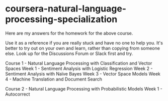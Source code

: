 # coursera-natural-language-processing-specialization

Here are my answers for the homework for the above course. 

Use it as a reference if you are really stuck and have no one to help you. 
It's better to try out on your own and learn, rather than copying from someone else. 
Look up for the Discussions Forum or Slack first and try. 

Course 1 - Natural Language Processing with Classification and Vector Spaces
  Week 1 - Sentiment Analysis with Logistic Regression
  Week 2 - Sentiment Analysis with Naïve Bayes
  Week 3 - Vector Space Models
  Week 4 - Machine Translation and Document Search

Course 2 - Natural Language Processing with Probabilistic Models
  Week 1 - Autocorrect
